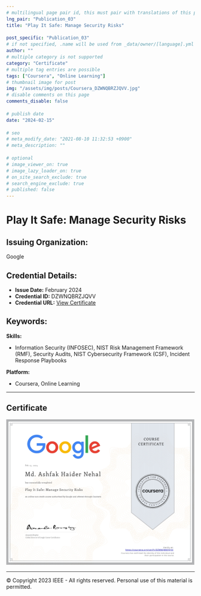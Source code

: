 ```yaml
---
# multilingual page pair id, this must pair with translations of this page. (This name must be unique)
lng_pair: "Publication_03"
title: "Play It Safe: Manage Security Risks"

post_specific: "Publication_03"
# if not specified, .name will be used from _data/owner/[language].yml
author: ""
# multiple category is not supported
category: "Certificate"
# multiple tag entries are possible
tags: ["Coursera", "Online Learning"]
# thumbnail image for post
img: "/assets/img/posts/Coursera_DZWNQBRZJQVV.jpg"
# disable comments on this page
comments_disable: false

# publish date
date: "2024-02-15"

# seo
# meta_modify_date: "2021-08-10 11:32:53 +0900"
# meta_description: ""

# optional
# image_viewer_on: true
# image_lazy_loader_on: true
# on_site_search_exclude: true
# search_engine_exclude: true
# published: false
---
```


# Play It Safe: Manage Security Risks

## Issuing Organization:
Google

## Credential Details:
- **Issue Date:** February 2024
- **Credential ID:** DZWNQBRZJQVV
- **Credential URL:** [View Certificate](https://www.coursera.org/account/accomplishments/records/DZWNQBRZJQVV)

## Keywords:
**Skills:**
- Information Security (INFOSEC), NIST Risk Management Framework (RMF), Security Audits, NIST Cybersecurity Framework (CSF), Incident Response Playbooks

**Platform:**
- Coursera, Online Learning

---

## Certificate
![Certificate](/assets/img/posts/Coursera_DZWNQBRZJQVV.jpg)

---

© Copyright 2023 IEEE - All rights reserved. 
Personal use of this material is permitted. 
